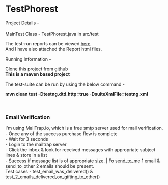 # TestPhorest

Project Details -<br> <br> 
MainTest Class - 
TestPhorest.java in src/test

The test-run reports can be viewed [here](NGReportSS.png)
<br>And I have also attached the Report html files.


Running Information -

Clone this project from github
<br>
<b>This is a maven based project</b>

The test-suite can be run by using the below command -
 
<b>mvn clean test -Dtestng.dtd.http=true -DsuiteXmlFile=testng.xml</b>

<br>
<h3>Email Verification</h3>
I'm using MailTrap.io, which is a free smtp server used for mail verification.
 <br>-  Once any of the success purchase flow is complete
<br> - Wait for 3 seconds
<br> - Login to the mailtrap server   
<br> - Click the inbox & look for received messages with appropriate subject lines & store in a list
<br> - Success if message list is of appropriate size. | Fo send_to_me 1 email & send_to_other 2 emails should be present.
<br> Test cases - test_email_was_delivered() & test_2_emails_delivered_on_gifting_to_other()